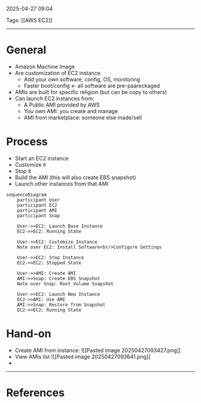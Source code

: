 2025-04-27 09:04

Tags: [[AWS EC2]]

---

# General
- Amazon Machine Image
- Are customization of EC2 instance
	- Add your own software, config, OS, monitoring
	- Faster boot/config <- all software are pre-paareckaged
- AMIs are built for specific religion (but can be copy to others)
- Can launch EC2 instances from:
	- A Public AMI provided by AWS
	- You own AMI: you create and manage 
	- AMI from marketplace: someone else made/sell
# Process
- Start an EC2 instance
- Customize it
- Stop it
- Build the AMI (this will also create EBS snapshot)
- Launch other instances from that AMI
```mermaid
sequenceDiagram
    participant User
    participant EC2
    participant AMI
    participant Snap
    
    User->>EC2: Launch Base Instance
    EC2->>EC2: Running State
    
    User->>EC2: Customize Instance
    Note over EC2: Install Software<br/>Configure Settings
    
    User->>EC2: Stop Instance
    EC2->>EC2: Stopped State
    
    User->>AMI: Create AMI
    AMI->>Snap: Create EBS Snapshot
    Note over Snap: Root Volume Snapshot
    
    User->>EC2: Launch New Instance
    EC2->>AMI: Use AMI
    AMI->>Snap: Restore from Snapshot
    EC2->>EC2: Running State
```

# Hand-on
- Create AMI from instance:
![[Pasted image 20250427093427.png]]
- View AMIs list
![[Pasted image 20250427093641.png]]
- 

---
# References